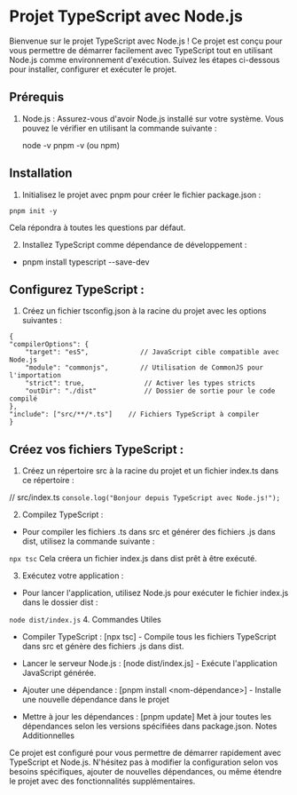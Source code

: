# Projet TypeScript avec Node.js

Bienvenue sur le projet TypeScript avec Node.js ! Ce projet est conçu pour vous permettre de démarrer facilement avec TypeScript tout en utilisant Node.js comme environnement d'exécution. Suivez les étapes ci-dessous pour installer, configurer et exécuter le projet.

## Prérequis
1. Node.js : Assurez-vous d'avoir Node.js installé sur votre système. Vous pouvez le vérifier en utilisant la commande suivante :

    node -v
    pnpm -v (ou npm)

## Installation

1. Initialisez le projet avec pnpm pour créer le fichier package.json :

```pnpm init -y```

Cela répondra à toutes les questions par défaut.

2. Installez TypeScript comme dépendance de développement :

- pnpm install typescript --save-dev

## Configurez TypeScript :

1. Créez un fichier tsconfig.json à la racine du projet avec les options suivantes :
```
{
"compilerOptions": {
    "target": "es5",             // JavaScript cible compatible avec Node.js
    "module": "commonjs",        // Utilisation de CommonJS pour l'importation
    "strict": true,               // Activer les types stricts
    "outDir": "./dist"            // Dossier de sortie pour le code compilé
},
"include": ["src/**/*.ts"]    // Fichiers TypeScript à compiler
}
```

## Créez vos fichiers TypeScript :

1. Créez un répertoire src à la racine du projet et un fichier index.ts dans ce répertoire :

// src/index.ts
```console.log("Bonjour depuis TypeScript avec Node.js!");```

2. Compilez TypeScript :

- Pour compiler les fichiers .ts dans src et générer des fichiers .js dans dist, utilisez la commande suivante :

```npx tsc```
Cela créera un fichier index.js dans dist prêt à être exécuté.

3. Exécutez votre application :

- Pour lancer l'application, utilisez Node.js pour exécuter le fichier index.js dans le dossier dist :

```node dist/index.js```
4. Commandes Utiles

- Compiler TypeScript : [npx tsc] - Compile tous les fichiers TypeScript dans src et génère des fichiers .js dans dist.

- Lancer le serveur Node.js : [node dist/index.js] - Exécute l'application JavaScript générée.

- Ajouter une dépendance : [pnpm install <nom-dépendance>] - Installe une nouvelle dépendance dans le projet

- Mettre à jour les dépendances : [pnpm update] Met à jour toutes les dépendances selon les versions spécifiées dans package.json.
Notes Additionnelles

Ce projet est configuré pour vous permettre de démarrer rapidement avec TypeScript et Node.js. N'hésitez pas à modifier la configuration selon vos besoins spécifiques, ajouter de nouvelles dépendances, ou même étendre le projet avec des fonctionnalités supplémentaires.